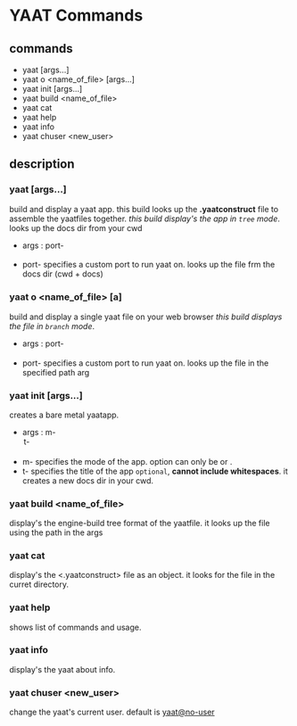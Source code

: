 # YAAT Commands

## commands

- yaat [args...]
- yaat o <name_of_file> [args...]
- yaat init [args...]
- yaat build <name_of_file>
- yaat cat
- yaat help
- yaat info
- yaat chuser <new_user>

## description

### yaat [args...]

build and display a yaat app. this build looks up the **.yaatconstruct** file to assemble the yaatfiles together.
_this build display's the app in `tree` mode_.
looks up the docs dir from your cwd

- args :
  port- <option>
- port- specifies a custom port to run yaat on.
  looks up the file frm the docs dir (cwd + docs)

### yaat o <name_of_file> [a]

build and display a single yaat file on your web browser
_this build displays the file in `branch` mode_.

- args :
  port- <option>
- port- specifies a custom port to run yaat on.
  looks up the file in the specified path arg

### yaat init [args...]

creates a bare metal yaatapp.

- args :
  m- <option>
  t- <option>
- m- specifies the mode of the app. option can only be <tree> or <branch>.
- t- specifies the title of the app `optional`, **cannot include whitespaces**.
  it creates a new docs dir in your cwd.

### yaat build <name_of_file>

display's the engine-build tree format of the yaatfile. it looks up the file using the path in the args

### yaat cat

display's the <.yaatconstruct> file as an object. it looks for the file in the curret directory.

### yaat help

shows list of commands and usage.

### yaat info

display's the yaat about info.

### yaat chuser <new_user>

change the yaat's current user. default is <yaat@no-user>

